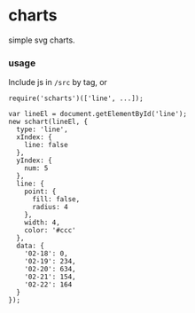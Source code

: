 # charts
simple svg charts.

### usage

Include js in `/src` by tag, or

```
require('scharts')(['line', ...]);
```

```
var lineEl = document.getElementById('line');
new schart(lineEl, {
  type: 'line',
  xIndex: {
    line: false
  },
  yIndex: {
    num: 5
  },
  line: {
    point: {
      fill: false,
      radius: 4
    },
    width: 4,
    color: '#ccc'
  },
  data: {
    '02-18': 0,
    '02-19': 234,
    '02-20': 634,
    '02-21': 154,
    '02-22': 164
  }
});
```

